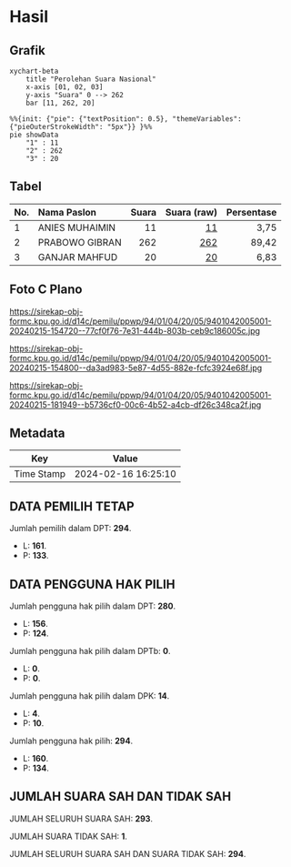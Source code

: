 # Hasil

## Grafik

```mermaid
xychart-beta
    title "Perolehan Suara Nasional"
    x-axis [01, 02, 03]
    y-axis "Suara" 0 --> 262
    bar [11, 262, 20]
```

```mermaid
%%{init: {"pie": {"textPosition": 0.5}, "themeVariables": {"pieOuterStrokeWidth": "5px"}} }%%
pie showData
    "1" : 11
    "2" : 262
    "3" : 20
```

## Tabel

| No. | Nama Paslon    | Suara | Suara (raw) | Persentase |
|:--- |:-------------- | -----:| -----------:| ----------:|
| 1   | ANIES MUHAIMIN | 11    | [11][p-1]   | 3,75       |
| 2   | PRABOWO GIBRAN | 262   | [262][p-2]  | 89,42      |
| 3   | GANJAR MAHFUD  | 20    | [20][p-3]   | 6,83       |


[p-1]: https://github.com/gigit-pemilu/pemilu-2024/blob/main/pilpres/hitung-suara/sub/94-papua-tengah/sub/01-nabire/sub/04-uwapa/sub/2005-topo-jaya/sub/001-tps/sub/paslon-1.txt
[p-2]: https://github.com/gigit-pemilu/pemilu-2024/blob/main/pilpres/hitung-suara/sub/94-papua-tengah/sub/01-nabire/sub/04-uwapa/sub/2005-topo-jaya/sub/001-tps/sub/paslon-2.txt
[p-3]: https://github.com/gigit-pemilu/pemilu-2024/blob/main/pilpres/hitung-suara/sub/94-papua-tengah/sub/01-nabire/sub/04-uwapa/sub/2005-topo-jaya/sub/001-tps/sub/paslon-3.txt

## Foto C Plano

https://sirekap-obj-formc.kpu.go.id/d14c/pemilu/ppwp/94/01/04/20/05/9401042005001-20240215-154720--77cf0f76-7e31-444b-803b-ceb9c186005c.jpg

https://sirekap-obj-formc.kpu.go.id/d14c/pemilu/ppwp/94/01/04/20/05/9401042005001-20240215-154800--da3ad983-5e87-4d55-882e-fcfc3924e68f.jpg

https://sirekap-obj-formc.kpu.go.id/d14c/pemilu/ppwp/94/01/04/20/05/9401042005001-20240215-181949--b5736cf0-00c6-4b52-a4cb-df26c348ca2f.jpg


## Metadata

| Key        | Value               |
| ---------- | ------------------- |
| Time Stamp | 2024-02-16 16:25:10 |


## DATA PEMILIH TETAP

Jumlah pemilih dalam DPT: **294**.
 * L: **161**.
 * P: **133**.

## DATA PENGGUNA HAK PILIH

Jumlah pengguna hak pilih dalam DPT: **280**.
 * L: **156**.
 * P: **124**.

Jumlah pengguna hak pilih dalam DPTb: **0**.
 * L: **0**.
 * P: **0**.

Jumlah pengguna hak pilih dalam DPK: **14**.
 * L: **4**.
 * P: **10**.

Jumlah pengguna hak pilih: **294**.
 * L: **160**.
 * P: **134**.

## JUMLAH SUARA SAH DAN TIDAK SAH

JUMLAH SELURUH SUARA SAH: **293**.

JUMLAH SUARA TIDAK SAH: **1**.

JUMLAH SELURUH SUARA SAH DAN SUARA TIDAK SAH: **294**.


